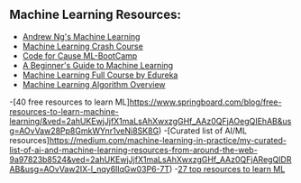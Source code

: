 ## Machine Learning Resources:

- [Andrew Ng's Machine Learning](https://www.coursera.org/learn/machine-learning?utm_source=gg&utm_medium=sem&utm_campaign=07-StanfordML-IN&utm_content=07-StanfordML-IN&campaignid=1950458127&adgroupid=70479331563&device=c&keyword=andrew%20ng%20machine%20learning&matchtype=e&network=g&devicemodel=&adpostion=&creativeid=351348153032&hide_mobile_promo&gclid=Cj0KCQjw5eX7BRDQARIsAMhYLP_f-_Gz7qwKhQjLSdK9SRX93Jyb2MrBNwVUqRiuFi8Tm8cWqIy55fYaAt12EALw_wcB)
- [Machine Learning Crash Course](https://developers.google.com/machine-learning/crash-course)
- [Code for Cause ML-BootCamp](https://www.youtube.com/watch?v=ycvSMpsg7qk&list=PLyzHIYrZBplo3K0dNUqppd2ynnoZPD6N1)
- [A Beginner's Guide to Machine Learning](https://medium.com/@randylaosat/a-beginners-guide-to-machine-learning-dfadc19f6caf)
- [Machine Learning Full Course by Edureka](https://youtu.be/GwIo3gDZCVQ)
- [Machine Learning Algorithm Overview](https://medium.com/ml-research-lab/machine-learning-algorithm-overview-5816a2e6303)

-[40 free resources to learn ML]https://www.springboard.com/blog/free-resources-to-learn-machine-learning/&ved=2ahUKEwjJjfX1maLsAhXwxzgGHf_AAz0QFjAOegQIEhAB&usg=AOvVaw28Pp8GmkWYnr1veNi8SK8G)
-[Curated list of AI/ML resources]https://medium.com/machine-learning-in-practice/my-curated-list-of-ai-and-machine-learning-resources-from-around-the-web-9a97823b8524&ved=2ahUKEwjJjfX1maLsAhXwxzgGHf_AAz0QFjARegQIDRAB&usg=AOvVaw2IX-l_nqy6IlqGw03P6-7T)
-[27 top resources to learn ML](https://serokell.io/blog/top-resources-to-learn-ml&ved=2ahUKEwjJjfX1maLsAhXwxzgGHf_AAz0QFjACegQIARAE&usg=AOvVaw2xrCDYhOEHun3OJMeoUFEs&cshid=1602064366085 )
